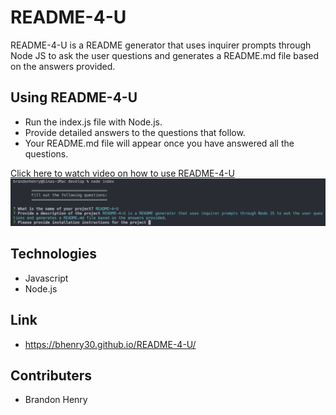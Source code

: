 # README-4-U

README-4-U is a README generator that uses inquirer prompts through Node JS to ask the user questions and generates a README.md file based on the answers provided.

## Using README-4-U

* Run the index.js file with Node.js.
* Provide detailed answers to the questions that follow.
* Your README.md file will appear once you have answered all the questions.

[Click here to watch video on how to use README-4-U](./how-to-use-README-4-U.webm)
![screenshot1](./README-4-U-screenshot.png)

## Technologies
* Javascript
* Node.js


## Link

* https://bhenry30.github.io/README-4-U/

## Contributers

* Brandon Henry